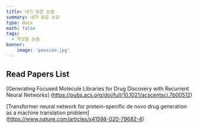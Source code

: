 ```yaml
---
title: 내가 읽은 논문
summary: 내가 읽은 논문
type: docs
math: false
tags:
  - 작성할 논문
banner:
    image: 'passion.jpg'
---
```

## Read Papers List

[Generating Focused Molecule Libraries for Drug Discovery with Recurrent Neural Networks]
(https://pubs.acs.org/doi/full/10.1021/acscentsci.7b00512)

[Transformer neural network for protein-specific de novo drug generation as a machine translation problem]
(https://www.nature.com/articles/s41598-020-79682-4)
